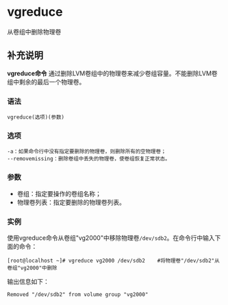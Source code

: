 vgreduce
===

从卷组中删除物理卷

## 补充说明

**vgreduce命令** 通过删除LVM卷组中的物理卷来减少卷组容量。不能删除LVM卷组中剩余的最后一个物理卷。

### 语法

```shell
vgreduce(选项)(参数)
```

### 选项

```shell
-a：如果命令行中没有指定要删除的物理卷，则删除所有的空物理卷；
--removemissing：删除卷组中丢失的物理卷，使卷组恢复正常状态。
```

### 参数

*   卷组：指定要操作的卷组名称；
*   物理卷列表：指定要删除的物理卷列表。

### 实例

使用vgreduce命令从卷组"vg2000"中移除物理卷`/dev/sdb2`。在命令行中输入下面的命令：

```shell
[root@localhost ~]# vgreduce vg2000 /dev/sdb2    #将物理卷"/dev/sdb2"从卷组"vg2000"中删除
```

输出信息如下：

```shell
Removed "/dev/sdb2" from volume group "vg2000"
```


